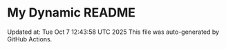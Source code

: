 # My Dynamic README
Updated at: Tue Oct  7 12:43:58 UTC 2025
This file was auto-generated by GitHub Actions.
